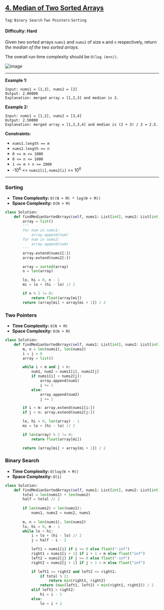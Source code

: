 ## [4. Median of Two Sorted Arrays](https://leetcode.com/problems/median-of-two-sorted-arrays/)

```Tag```: ```Binary Search``` ```Two Pointers``` ```Sorting```

#### Difficulty: Hard

Given two sorted arrays ```nums1``` and ```nums2``` of size ```m``` and ```n``` respectively, return _the median of the two sorted arrays_.

The overall run time complexity should be ```O(log (m+n))```.

![image](https://user-images.githubusercontent.com/35042430/230543556-b8238323-a2cb-45ca-9d7f-6b3196c199bc.png)

---

__Example 1:__
```
Input: nums1 = [1,3], nums2 = [2]
Output: 2.00000
Explanation: merged array = [1,2,3] and median is 2.
```

__Example 2:__
```
Input: nums1 = [1,2], nums2 = [3,4]
Output: 2.50000
Explanation: merged array = [1,2,3,4] and median is (2 + 3) / 2 = 2.5.
```

__Constraints:__

- ```nums1.length == m```
- ```nums2.length == n```
- ```0 <= m <= 1000```
- ```0 <= n <= 1000```
- ```1 <= m + n <= 2000```
- -10<sup>6</sup> <= ```nums1[i]```, ```nums2[i]``` <= 10<sup>6</sup>

---

### Sorting

- __Time Complexity:__ ```O((N + M) * log(N + M))```
- __Space Complexity:__ ```O(N + M)```

```Python
class Solution:
    def findMedianSortedArrays(self, nums1: List[int], nums2: List[int]) -> float:
        array = list()
        '''
        for num in nums1:
            array.append(num)
        for num in nums2:
            array.append(num)
        '''
        array.extend(nums1[:])
        array.extend(nums2[:])

        array = sorted(array)
        n = len(array)

        lo, hi = 0, n - 1
        mi = lo + (hi - lo) // 2

        if n % 2 != 0:
            return float(array[mi])
        return (array[mi] + array[mi + 1]) / 2
```

### Two Pointers

- __Time Complexity:__ ```O(N + M)```
- __Space Complexity:__ ```O(N + M)```

```Python
class Solution:
    def findMedianSortedArrays(self, nums1: List[int], nums2: List[int]) -> float:
        m, n = len(nums1), len(nums2)
        i = j = 0
        array = list()

        while i < m and j < n:
            num1, num2 = nums1[i], nums2[j]
            if nums1[i] < nums2[j]:
                array.append(num1)
                i += 1
            else:
                array.append(num2)
                j += 1

        if i < m: array.extend(nums1[i:])
        if j < n: array.extend(nums2[j:])

        lo, hi = 0, len(array) - 1
        mi = lo + (hi - lo) // 2

        if len(array) % 2 != 0:
            return float(array[mi])

        return (array[mi] + array[mi + 1]) / 2
```

### Binary Search

- __Time Complexity:__ ```O(log(N + M))```
- __Space Complexity:__ ```O(1)```

```Python
class Solution:
    def findMedianSortedArrays(self, nums1: List[int], nums2: List[int]) -> float:
        total = len(nums1) + len(nums2)
        half = total // 2
        
        if len(nums2) < len(nums1):
            nums1, nums2 = nums2, nums1
        
        m, n = len(nums1), len(nums2)
        lo, hi = 0, m - 1
        while lo < hi:
            i = lo + (hi - lo) // 2
            j = half - i - 2

            left1 = nums1[i] if i >= 0 else float("-inf")
            right1 = nums1[i + 1] if i + 1 < m else float("inf")
            left2 = nums2[j] if j >= 0 else float("-inf")
            right2 = nums2[j + 1] if j + 1 < n else float("inf")

            if left1 <= right2 and left2 <= right1:
                if total % 2:
                    return min(right1, right2)
                return (max(left1, left2) + min(right1, right2)) / 2
            elif left1 > right2:
                hi = i - 1
            else:
                lo = i + 1
```
